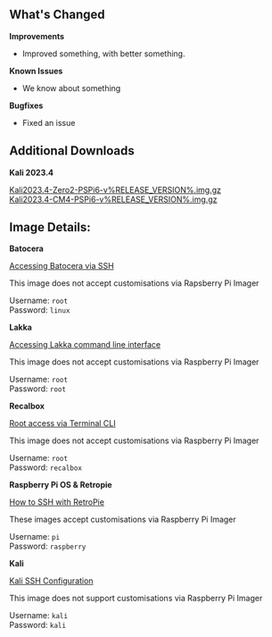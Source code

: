 ## What's Changed

**Improvements**
- Improved something, with better something.

**Known Issues**
- We know about something

**Bugfixes**
- Fixed an issue

## Additional Downloads

**Kali 2023.4**

[Kali2023.4-Zero2-PSPi6-v%RELEASE_VERSION%.img.gz](https://download_url)  
[Kali2023.4-CM4-PSPi6-v%RELEASE_VERSION%.img.gz](https://download_url)

## Image Details:

**Batocera**

[Accessing Batocera via SSH](https://wiki.batocera.org/access_the_batocera_via_ssh)

This image does not accept customisations via Rapsberry Pi Imager

Username: `root`  
Password: `linux`

**Lakka**

[Accessing Lakka command line interface](https://www.lakka.tv/doc/Accessing-Lakka-command-line-interface/)

This image does not accept customisations via Raspberry Pi Imager

Username: `root`  
Password: `root`

**Recalbox**

[Root access via Terminal CLI](https://wiki.recalbox.com/en/tutorials/system/access/root-access-terminal-cli)

This image does not accept customisations via Raspberry Pi Imager

Username: `root`  
Password: `recalbox`

**Raspberry Pi OS & Retropie**

[How to SSH with RetroPie](https://retropie.org.uk/docs/SSH/)

These images accept customisations via Raspberry Pi Imager

Username: `pi`  
Password: `raspberry`

**Kali**

[Kali SSH Configuration](https://www.kali.org/docs/general-use/ssh-configuration/)

This image does not support customisations via Raspberry Pi Imager

Username: `kali`  
Password: `kali`

